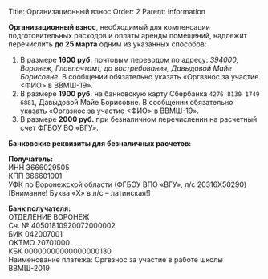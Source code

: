 Title: Организационный взнос
Order: 2
Parent: information

**Организационный взнос**, необходимый для компенсации подготовительных расходов и оплаты аренды помещений, надлежит перечислить **до 25 марта** одним из указанных способов:

1. В размере **1600 руб.** почтовым переводом по адресу: *394000, Воронеж, Главпочтамт, до востребования, Давыдовой Майе Борисовне*. В сообщении обязательно указать «Оргвзнос за участие <ФИО> в ВВМШ-19».
2. В размере **1900 руб.** на банковскую карту Сбербанка `4276 8130 1749 6881`, Давыдовой Майе Борисовне. В сообщении обязательно указать «Оргвзнос за участие <ФИО> в ВВМШ-19».
3. В размере **2000 руб.** при безналичном перечислении на расчетный счет ФГБОУ ВО «ВГУ».

**Банковские реквизиты для безналичных расчетов:**

**Получатель:**  
ИНН 3666029505  
КПП 366601001  
УФК по Воронежской области (ФГБОУ ВПО «ВГУ», л/с 20316X50290)  
[Внимание! Буква «X» в л/с – латинская!]

**Банк получателя:**  
ОТДЕЛЕНИЕ ВОРОНЕЖ  
Сч. № 40501810920072000002  
БИК 042007001  
ОКТМО 20701000  
КБК 00000000000000000130  
Наименование платежа: Оргвзнос за участие в работе школы ВВМШ-2019
